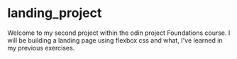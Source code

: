 # landing_project

Welcome to my second project within the odin project Foundations course.
I will be building a landing page using flexbox css and what, 
I've learned in my previous exercises.
